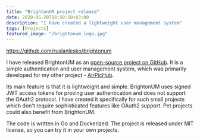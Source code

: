 ```yaml
---
title: "BrightonUM project release"
date: 2020-05-28T18:50:50+03:00
description: "I have created a lightweight user management system"
tags: [Projects]
featured_image: "/brightonum_logo.jpg"
---
```

https://github.com/ruslanlesko/brightonum

I have released BrightonUM as an [open-source project on GitHub](https://github.com/ruslanlesko/brightonum). It is a simple authentication and user management system, which was primarily developed for my other project - [AirPicHub](https://airpichub.leskor.com/). 

Its main feature is that it is lightweight and simple. BrightonUM uses signed JWT access tokens for proving user authentication and does not support the OAuth2 protocol. I have created it specifically for such small projects which don't require sophisticated features like OAuth2 support. Pet projects could also benefit from BrightonUM.

The code is written in Go and Dockerized. The project is released under MIT license, so you can try it in your own projects.
